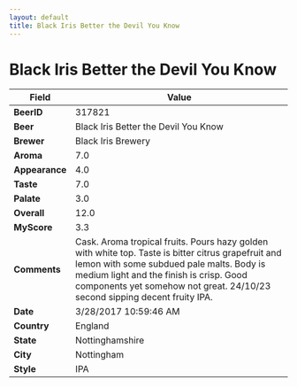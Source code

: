 ```yaml
---
layout: default
title: Black Iris Better the Devil You Know
---
```


# Black Iris Better the Devil You Know

| Field         | Value     |
|---------------|-----------|
| **BeerID** | 317821 |
| **Beer** | Black Iris Better the Devil You Know |
| **Brewer** | Black Iris Brewery |
| **Aroma** | 7.0 |
| **Appearance** | 4.0 |
| **Taste** | 7.0 |
| **Palate** | 3.0 |
| **Overall** | 12.0 |
| **MyScore** | 3.3 |
| **Comments** | Cask. Aroma tropical fruits. Pours hazy golden with white top. Taste is bitter citrus grapefruit and lemon with some subdued pale malts. Body is medium light and the finish is crisp. Good components yet somehow not great. 24/10/23 second sipping decent fruity IPA. |
| **Date** | 3/28/2017 10:59:46 AM |
| **Country** | England |
| **State** | Nottinghamshire |
| **City** | Nottingham |
| **Style** | IPA |
